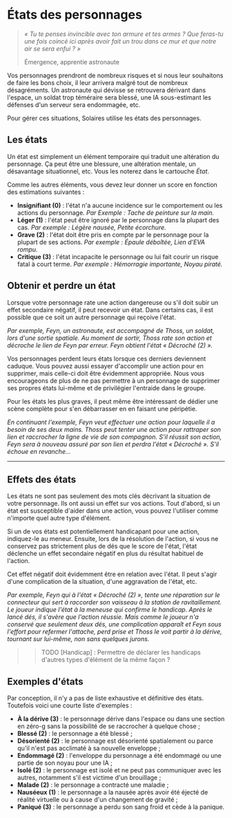 # États des personnages
> *« Tu te penses invincible avec ton armure et tes armes ? Que feras-tu une fois coincé ici après avoir fait un trou dans ce mur et que notre air se sera enfui ? »*
> 
> Émergence, apprentie astronaute

Vos personnages prendront de nombreux risques et si nous leur souhaitons de faire les bons choix, il leur arrivera malgré tout de nombreux désagréments. Un astronaute qui dévisse se retrouvera dérivant dans l'espace, un soldat trop téméraire sera blessé, une IA sous-estimant les défenses d'un serveur sera endommagée, etc.

Pour gérer ces situations, Solaires utilise les états des personnages.

## Les états
Un état est simplement un élément temporaire qui traduit une altération du personnage. Ça peut être une blessure, une altération mentale, un désavantage situationnel, etc. Vous les noterez dans le cartouche *État*.

Comme les autres éléments, vous devez leur donner un score en fonction des estimations suivantes :
* **Insignifiant (0)** : l'état n'a aucune incidence sur le comportement ou les actions du personnage. *Par Exemple : Tache de peinture sur la main.*
* **Léger (1)** : l'état peut être ignoré par le personnage dans la plupart des cas. *Par exemple : Légère nausée, Petite écorchure.*
* **Grave (2)** : l'état doit être pris en compte par le personnage pour la plupart de ses actions. *Par exemple : Épaule déboîtée, Lien d'EVA rompu.*
* **Critique (3)** : l'état incapacite le personnage ou lui fait courir un risque fatal à court terme. *Par exemple : Hémorragie importante, Noyau piraté.*

## Obtenir et perdre un état
Lorsque votre personnage rate une action dangereuse ou s'il doit subir un effet secondaire négatif, il peut recevoir un état. Dans certains cas, il est possible que ce soit un autre personnage qui reçoive l'état.

*Par exemple, Feyn, un astronaute, est accompagné de Thoss, un soldat, lors d'une sortie spatiale. Au moment de sortir, Thoss rate son action et décroche le lien de Feyn par erreur. Feyn obtient l'état « Décroché (2) ».*

Vos personnages perdent leurs états lorsque ces derniers deviennent caduque. Vous pouvez aussi essayer d'accomplir une action pour en supprimer, mais celle-ci doit être évidemment appropriée. Nous vous encourageons de plus de ne pas permettre à un personnage de supprimer ses propres états lui-même et de privilégier l'entraide dans le groupe.

Pour les états les plus graves, il peut même être intéressant de dédier une scène complète pour s'en débarrasser en en faisant une péripétie.

*En continuant l'exemple, Feyn veut effectuer une action pour laquelle il a besoin de ses deux mains. Thoss peut tenter une action pour rattraper son lien et raccrocher la ligne de vie de son compagnon. S'il réussit son action, Feyn sera à nouveau assuré par son lien et perdra l'état « Décroché ». S'il échoue en revanche…*

----

## Effets des états
Les états ne sont pas seulement des mots clés décrivant la situation de votre personnage. Ils ont aussi un effet sur vos actions. Tout d'abord, si un état est susceptible d'aider dans une action, vous pouvez l'utiliser comme n'importe quel autre type d'élément.

Si un de vos états est potentiellement handicapant pour une action, indiquez-le au meneur. Ensuite, lors de la résolution de l'action, si vous ne conservez pas strictement plus de dés que le score de l'état, l'état déclenche un effet secondaire négatif en plus du résultat habituel de l'action.

Cet effet négatif doit évidemment être en relation avec l'état. Il peut s'agir d'une complication de la situation, d'une aggravation de l'état, etc.

*Par exemple, Feyn qui à l'état « Décroché (2) », tente une réparation sur le connecteur qui sert à raccorder son vaisseau à la station de ravitaillement. Le joueur indique l'état à la meneuse qui confirme le handicap. Après le lancé dés, il s'avère que l'action réussie. Mais comme le joueur n'a conservé que seulement deux dés, une complication apparaît et Feyn sous l'effort pour refermer l'attache, perd prise et Thoss le voit partir à la dérive, tournant sur lui-même, non sans quelques jurons.*

>> TODO [Handicap] : Permettre de déclarer les handicaps d'autres types d'élément de la même façon ?

## Exemples d'états
Par conception, il n'y a pas de liste exhaustive et définitive des états. Toutefois voici une courte liste d'exemples :
* **À la dérive (3)** : le personnage dérive dans l'espace ou dans une section en zéro-g sans la possibilité de se raccrocher à quelque chose ;
* **Blessé (2)** : le personnage a été blessé ;
* **Désorienté (2)** : le personnage est désorienté spatialement ou parce qu'il n'est pas acclimaté à sa nouvelle enveloppe ;
* **Endommagé (2)** : l'enveloppe du personnage a été endommagé ou une partie de son noyau pour une IA ;
* **Isolé (2)** : le personnage est isolé et ne peut pas communiquer avec les autres, notamment s'il est victime d'un brouillage ;
* **Malade (2)** : le personnage a contracté une maladie ;
* **Nauséeux (1)** : le personnage a la nausée après avoir été éjecté de réalité virtuelle ou à cause d'un changement de gravité ;
* **Paniqué (3)** : le personnage a perdu son sang froid et cède à la panique.
